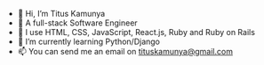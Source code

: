 - 👋 Hi, I’m Titus Kamunya
- 👀 A full-stack Software Engineer
- 🌱 I use HTML, CSS, JavaScript, React.js, Ruby and Ruby on Rails
- 💞️ I’m currently learning Python/Django
- 📫 You can send me an email on tituskamunya@gmail.com

<!---
Tkamunya1/Tkamunya1 is a ✨ special ✨ repository because its `README.md` (this file) appears on your GitHub profile.
You can click the Preview link to take a look at your changes.
--->
